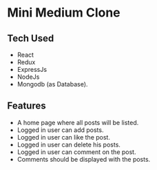 # Mini Medium Clone

## Tech Used
- React
- Redux
- ExpressJs
- NodeJs
- Mongodb (as Database).

## Features
- A home page where all posts will be listed.
- Logged in user can add posts.
- Logged in user can like the post.
- Logged in user can delete his posts.
- Logged in user can comment on the post.
- Comments should be displayed with the posts.